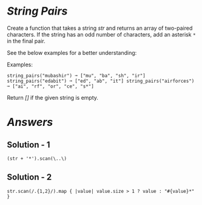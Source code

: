 # *String Pairs*

Create a function that takes a string *str* and returns an array of two-paired characters. If the string has an odd number of characters, add an asterisk `*` in the final pair.

See the below examples for a better understanding:

Examples:

`
string_pairs("mubashir") ➞ ["mu", "ba", "sh", "ir"]
string_pairs("edabit") ➞ ["ed", "ab", "it"]
string_pairs("airforces") ➞ ["ai", "rf", "or", "ce", "s*"]
`

Return *[]* if the given string is empty.


# *Answers*

## Solution - 1

`
(str + '*').scan(\..\)
`

## Solution - 2

`
  str.scan(/.{1,2}/).map { |value| value.size > 1 ? value : "#{value}*" }
`

